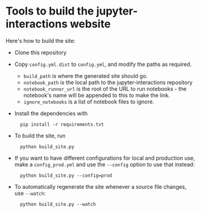 # Tools to build the jupyter-interactions website

Here's how to build the site:

* Clone this repository
* Copy `config.yml.dist` to `config.yml`, and modify the paths as required.
    * `build_path` is where the generated site should go.
    * `notebook_path` is the local path to the jupyter-interactions repository
    * `notebook_runner_url` is the root of the URL to run notebooks - the notebook's name will be appended to this to make the link.
    * `ignore_notebooks` is a list of notebook files to ignore.
* Install the dependencies with 

        pip install -r requirements.txt
* To build the site, run

        python build_site.py
* If you want to have different configurations for local and production use, make a `config_prod.yml` and use the `--config` option to use that instead:

        python build_site.py --config=prod
* To automatically regenerate the site whenever a source file changes, use `--watch`:

        python build_site.py --watch

